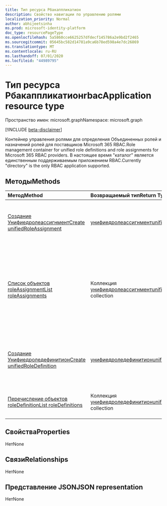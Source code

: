 ```yaml
---
title: Тип ресурса Рбакаппликатион
description: Свойство навигации по управлению ролями
localization_priority: Normal
author: abhijeetsinha
ms.prod: microsoft-identity-platform
doc_type: resourcePageType
ms.openlocfilehash: 5a5860cce6625257dfdecf145786a2e9bd2f2465
ms.sourcegitcommit: 05645bc582d14781a9ca6b78ed598a4e7dc26869
ms.translationtype: MT
ms.contentlocale: ru-RU
ms.lasthandoff: 07/01/2020
ms.locfileid: "44989795"
---
```

# <a name="rbacapplication-resource-type"></a><span data-ttu-id="2f26d-103">Тип ресурса Рбакаппликатион</span><span class="sxs-lookup"><span data-stu-id="2f26d-103">rbacApplication resource type</span></span>

<span data-ttu-id="2f26d-104">Пространство имен: microsoft.graph</span><span class="sxs-lookup"><span data-stu-id="2f26d-104">Namespace: microsoft.graph</span></span>

[!INCLUDE [beta-disclaimer](../../includes/beta-disclaimer.md)]

<span data-ttu-id="2f26d-105">Контейнер управления ролями для определения Объединенных ролей и назначений ролей для поставщиков Microsoft 365 RBAC.</span><span class="sxs-lookup"><span data-stu-id="2f26d-105">Role management container for unified role definitions and role assignments for Microsoft 365 RBAC providers.</span></span> <span data-ttu-id="2f26d-106">В настоящее время "каталог" является единственным поддерживаемым приложением RBAC.</span><span class="sxs-lookup"><span data-stu-id="2f26d-106">Currently "directory" is the only RBAC application supported.</span></span>

## <a name="methods"></a><span data-ttu-id="2f26d-107">Методы</span><span class="sxs-lookup"><span data-stu-id="2f26d-107">Methods</span></span>

| <span data-ttu-id="2f26d-108">Метод</span><span class="sxs-lookup"><span data-stu-id="2f26d-108">Method</span></span>       | <span data-ttu-id="2f26d-109">Возвращаемый тип</span><span class="sxs-lookup"><span data-stu-id="2f26d-109">Return Type</span></span> | <span data-ttu-id="2f26d-110">Описание</span><span class="sxs-lookup"><span data-stu-id="2f26d-110">Description</span></span> |
|:-------------|:------------|:------------|
| [<span data-ttu-id="2f26d-111">Создание Унифиедролеассигнмент</span><span class="sxs-lookup"><span data-stu-id="2f26d-111">Create unifiedRoleAssignment</span></span>](../api/rbacapplication-post-roleassignments.md) | [<span data-ttu-id="2f26d-112">унифиедролеассигнмент</span><span class="sxs-lookup"><span data-stu-id="2f26d-112">unifiedRoleAssignment</span></span>](unifiedroleassignment.md) | <span data-ttu-id="2f26d-113">Создание нового Унифиедролеассигнмент путем отправки в коллекцию roleAssignments.</span><span class="sxs-lookup"><span data-stu-id="2f26d-113">Create a new unifiedRoleAssignment by posting to the roleAssignments collection.</span></span> |
| [<span data-ttu-id="2f26d-114">Список объектов roleAssignment</span><span class="sxs-lookup"><span data-stu-id="2f26d-114">List roleAssignments</span></span>](../api/rbacapplication-list-roleassignments.md) | <span data-ttu-id="2f26d-115">Коллекция [унифиедролеассигнмент](unifiedroleassignment.md)</span><span class="sxs-lookup"><span data-stu-id="2f26d-115">[unifiedRoleAssignment](unifiedroleassignment.md) collection</span></span> | <span data-ttu-id="2f26d-116">Получение коллекции объектов Унифиедролеассигнмент.</span><span class="sxs-lookup"><span data-stu-id="2f26d-116">Get a unifiedRoleAssignment object collection.</span></span> <span data-ttu-id="2f26d-117">С помощью фильтрации на Роледефитионид или ПринЦипалид можно запрашивать только определенные экземпляры.</span><span class="sxs-lookup"><span data-stu-id="2f26d-117">Only specific instances can be queried, by filtering on roleDefitionId or principalId.</span></span> |
| [<span data-ttu-id="2f26d-118">Создание Унифиедроледефинитион</span><span class="sxs-lookup"><span data-stu-id="2f26d-118">Create unifiedRoleDefinition</span></span>](../api/rbacapplication-post-roledefinitions.md) | [<span data-ttu-id="2f26d-119">унифиедроледефинитион</span><span class="sxs-lookup"><span data-stu-id="2f26d-119">unifiedRoleDefinition</span></span>](unifiedroledefinition.md) | <span data-ttu-id="2f26d-120">Создание нового Унифиедроледефинитион путем отправки в коллекцию перечисление roledefinition.</span><span class="sxs-lookup"><span data-stu-id="2f26d-120">Create a new unifiedRoleDefinition by posting to the roleDefinitions collection.</span></span> |
| [<span data-ttu-id="2f26d-121">Перечисление объектов roleDefinition</span><span class="sxs-lookup"><span data-stu-id="2f26d-121">List roleDefinitions</span></span>](../api/rbacapplication-list-roledefinitions.md) | <span data-ttu-id="2f26d-122">Коллекция [унифиедроледефинитион](unifiedroledefinition.md)</span><span class="sxs-lookup"><span data-stu-id="2f26d-122">[unifiedRoleDefinition](unifiedroledefinition.md) collection</span></span> | <span data-ttu-id="2f26d-123">Получение коллекции объектов Унифиедроледефинитион.</span><span class="sxs-lookup"><span data-stu-id="2f26d-123">Get a unifiedRoleDefinition object collection.</span></span> |

## <a name="properties"></a><span data-ttu-id="2f26d-124">Свойства</span><span class="sxs-lookup"><span data-stu-id="2f26d-124">Properties</span></span>

<span data-ttu-id="2f26d-125">Нет</span><span class="sxs-lookup"><span data-stu-id="2f26d-125">None</span></span>

## <a name="relationships"></a><span data-ttu-id="2f26d-126">Связи</span><span class="sxs-lookup"><span data-stu-id="2f26d-126">Relationships</span></span>

<span data-ttu-id="2f26d-127">Нет</span><span class="sxs-lookup"><span data-stu-id="2f26d-127">None</span></span>

## <a name="json-representation"></a><span data-ttu-id="2f26d-128">Представление JSON</span><span class="sxs-lookup"><span data-stu-id="2f26d-128">JSON representation</span></span>

<span data-ttu-id="2f26d-129">Нет</span><span class="sxs-lookup"><span data-stu-id="2f26d-129">None</span></span>

<!-- uuid: 16cd6b66-4b1a-43a1-adaf-3a886856ed98
2019-02-04 14:57:30 UTC -->
<!-- {
  "type": "#page.annotation",
  "description": "rbacApplication resource",
  "keywords": "",
  "section": "documentation",
  "tocPath": ""
}-->
